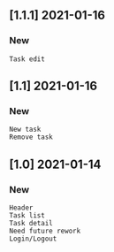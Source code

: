 ## [1.1.1] 2021-01-16
### New
	Task edit


## [1.1] 2021-01-16
### New
	New task
	Remove task

## [1.0] 2021-01-14
### New
	Header
	Task list
	Task detail
	Need future rework
	Login/Logout